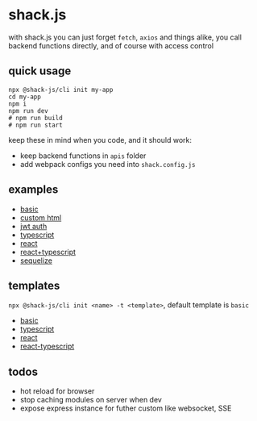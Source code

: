# shack.js

with shack.js you can just forget `fetch`, `axios` and things alike, you call backend functions directly, and of course with access control


## quick usage

```
npx @shack-js/cli init my-app 
cd my-app
npm i
npm run dev
# npm run build
# npm run start
```

keep these in mind when you code, and it should work:

- keep backend functions in `apis` folder
- add webpack configs you need into `shack.config.js` 



## examples

- [basic](./examples/basic)
- [custom html](./examples/custom-html)
- [jwt auth](./examples/jwt-auth)
- [typescript](./examples/typescript)
- [react](./examples/react)
- [react+typescript](./examples/react-typescript)
- [sequelize](./examples/react-sequelize)

## templates

 `npx @shack-js/cli init <name> -t <template>`, default template is `basic`

- [basic](https://github.com/shack-js/template-basic)
- [typescript](https://github.com/shack-js/template-typescript)
- [react](https://github.com/shack-js/template-react)
- [react-typescript](https://github.com/shack-js/template-react-typescript)

## todos

- hot reload for browser 
- stop caching modules on server when dev
- expose express instance for futher custom like websocket, SSE
